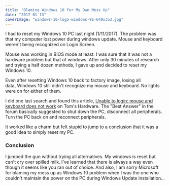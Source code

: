 ```yaml
---
title: "Blaming Windows 10 for My Own Mess Up"
date: "2017-01-13"
coverImage: "windows-10-logo-windows-91-640x353.jpg"
---
```


I had to reset my Windows 10 PC last night (1/11/2017). The problem was that my computer lost power during windows update. Mouse and keyboard weren't being recognized on Login Screen.

Mouse was working in BIOS mode at least. I was sure that it was not a hardware problem but that of windows. After only 30 minutes of research and trying a half dozen methods, I gave up and decided to reset my Windows 10.

Even after resetting Windows 10 back to factory image, losing all data, Windows 10 still didn't recognize my mouse and keyboard. No lights were on for either of them.

I did one last search and found this article, [Unable to login: mouse and keyboard does not work](http://www.tomshardware.com/forum/4791-73-unable-login-mouse-keyboard-work) on Tom's Hardware. The "Best Answer" in the forum basically suggested to shut down the PC, disconnect all peripherals. Turn the PC back on and reconnect peripherals.

It worked like a charm but felt stupid to jump to a conclusion that it was a good idea to simply reset my PC.

### Conclusion

I jumped the gun without trying all alternatives. My windows is reset but can't cry over spilled milk. I've learned that there is always a way even though it seems like you ran out of choice. And also, I am sorry Microsoft for blaming my mess up as Windows 10 problem when I was the one who couldn't maintain the power on the PC during Windows Update installation...
